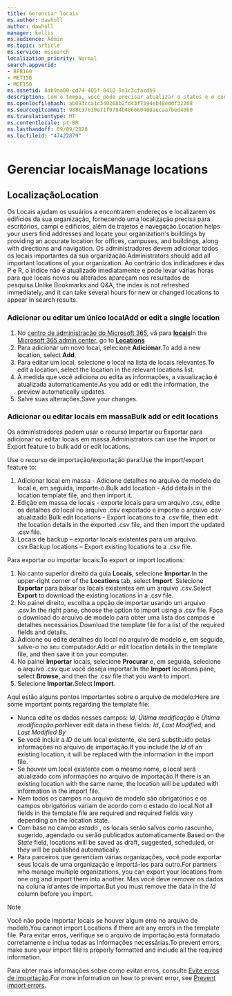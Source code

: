 ```yaml
---
title: Gerenciar locais
ms.author: dawholl
author: dawholl
manager: kellis
ms.audience: Admin
ms.topic: article
ms.service: mssearch
localization_priority: Normal
search.appverid:
- BFB160
- MET150
- MOE150
ms.assetid: 8ab9aa00-cd74-405f-8410-9a1c3cfacdb9
description: Com o tempo, você pode precisar atualizar o status e o conteúdo de um local para mantê-lo relevante.
ms.openlocfilehash: ab093cca1c340268b2fd43f7594eb48eddf32208
ms.sourcegitcommit: 988c37610e71f9784b486660400aecaa7bed40b0
ms.translationtype: MT
ms.contentlocale: pt-BR
ms.lasthandoff: 09/09/2020
ms.locfileid: "47422879"
---
```

# <a name="manage-locations"></a><span data-ttu-id="07917-103">Gerenciar locais</span><span class="sxs-lookup"><span data-stu-id="07917-103">Manage locations</span></span>

## <a name="location"></a><span data-ttu-id="07917-104">Localização</span><span class="sxs-lookup"><span data-stu-id="07917-104">Location</span></span>

<span data-ttu-id="07917-105">Os Locais ajudam os usuários a encontrarem endereços e localizarem os edifícios da sua organização, fornecendo uma localização precisa para escritórios, campi e edifícios, além de trajetos e navegação.</span><span class="sxs-lookup"><span data-stu-id="07917-105">Location helps your users find addresses and locate your organization's buildings by providing an accurate location for offices, campuses, and buildings, along with directions and navigation.</span></span> <span data-ttu-id="07917-106">Os administradores devem adicionar todos os locais importantes da sua organização.</span><span class="sxs-lookup"><span data-stu-id="07917-106">Administrators should add all important locations of your organization.</span></span> <span data-ttu-id="07917-107">Ao contrário dos indicadores e das P e R, o índice não é atualizado imediatamente e pode levar várias horas para que locais novos ou alterados apareçam nos resultados de pesquisa.</span><span class="sxs-lookup"><span data-stu-id="07917-107">Unlike Bookmarks and Q&A, the index is not refreshed immediately, and it can take several hours for new or changed locations to appear in search results.</span></span>

### <a name="add-or-edit-a-single-location"></a><span data-ttu-id="07917-108">Adicionar ou editar um único local</span><span class="sxs-lookup"><span data-stu-id="07917-108">Add or edit a single location</span></span>

1. <span data-ttu-id="07917-109">No [centro de administração do Microsoft 365](https://admin.microsoft.com), vá para [**locais**](https://admin.microsoft.com/Adminportal/Home#/MicrosoftSearch/locations)</span><span class="sxs-lookup"><span data-stu-id="07917-109">In the [Microsoft 365 admin center](https://admin.microsoft.com), go to [**Locations**](https://admin.microsoft.com/Adminportal/Home#/MicrosoftSearch/locations)</span></span>
1. <span data-ttu-id="07917-110">Para adicionar um novo local, selecione **Adicionar**.</span><span class="sxs-lookup"><span data-stu-id="07917-110">To add a new location, select **Add**.</span></span>
1. <span data-ttu-id="07917-111">Para editar um local, selecione o local na lista de locais relevantes.</span><span class="sxs-lookup"><span data-stu-id="07917-111">To edit a location, select the location in the relevant locations list.</span></span>
1. <span data-ttu-id="07917-112">À medida que você adiciona ou edita as informações, a visualização é atualizada automaticamente.</span><span class="sxs-lookup"><span data-stu-id="07917-112">As you add or edit the information, the preview automatically updates.</span></span>
1. <span data-ttu-id="07917-113">Salve suas alterações.</span><span class="sxs-lookup"><span data-stu-id="07917-113">Save your changes.</span></span>

### <a name="bulk-add-or-edit-locations"></a><span data-ttu-id="07917-114">Adicionar ou editar locais em massa</span><span class="sxs-lookup"><span data-stu-id="07917-114">Bulk add or edit locations</span></span>

<span data-ttu-id="07917-115">Os administradores podem usar o recurso Importar ou Exportar para adicionar ou editar locais em massa.</span><span class="sxs-lookup"><span data-stu-id="07917-115">Administrators can use the Import or Export feature to bulk add or edit locations.</span></span>

<span data-ttu-id="07917-116">Use o recurso de importação/exportação para:</span><span class="sxs-lookup"><span data-stu-id="07917-116">Use the import/export feature to:</span></span>

1. <span data-ttu-id="07917-117">Adicionar local em massa - Adicione detalhes no arquivo de modelo de local e, em seguida, importe-o.</span><span class="sxs-lookup"><span data-stu-id="07917-117">Bulk add location - Add details in the location template file, and then import it.</span></span>
1. <span data-ttu-id="07917-118">Edição em massa de locais - exporte locais para um arquivo .csv, edite os detalhes do local no arquivo .csv exportado e importe o arquivo .csv atualizado.</span><span class="sxs-lookup"><span data-stu-id="07917-118">Bulk edit locations - Export locations to a .csv file, then edit the location details in the exported .csv file, and then import the updated .csv file.</span></span>
1. <span data-ttu-id="07917-119">Locais de backup – exportar locais existentes para um arquivo. csv.</span><span class="sxs-lookup"><span data-stu-id="07917-119">Backup locations – Export existing locations to a .csv file.</span></span>

<span data-ttu-id="07917-120">Para exportar ou importar locais:</span><span class="sxs-lookup"><span data-stu-id="07917-120">To export or import locations:</span></span>

1. <span data-ttu-id="07917-121">No canto superior direito da guia **Locais**, selecione **Importar**.</span><span class="sxs-lookup"><span data-stu-id="07917-121">In the upper-right corner of the **Locations** tab, select **Import**.</span></span>
<span data-ttu-id="07917-122">Selecione **Exportar** para baixar os locais existentes em um arquivo .csv.</span><span class="sxs-lookup"><span data-stu-id="07917-122">Select **Export** to download the existing locations in a .csv file.</span></span>
1. <span data-ttu-id="07917-123">No painel direito, escolha a opção de importar usando um arquivo .csv.</span><span class="sxs-lookup"><span data-stu-id="07917-123">In the right pane, choose the option to import using a .csv file.</span></span>
<span data-ttu-id="07917-124">Faça o download do arquivo de modelo para obter uma lista dos campos e detalhes necessários.</span><span class="sxs-lookup"><span data-stu-id="07917-124">Download the template file for a list of the required fields and details.</span></span>
1. <span data-ttu-id="07917-125">Adicione ou edite detalhes do local no arquivo de modelo e, em seguida, salve-o no seu computador.</span><span class="sxs-lookup"><span data-stu-id="07917-125">Add or edit location details in the template file, and then save it on your computer.</span></span>
1. <span data-ttu-id="07917-126">No painel **Importar** locais, selecione **Procurar** e, em seguida, selecione o arquivo .csv que você deseja importar.</span><span class="sxs-lookup"><span data-stu-id="07917-126">In the **Import** locations pane, select **Browse**, and then the .csv file that you want to import.</span></span>
1. <span data-ttu-id="07917-127">Selecione **Importar**.</span><span class="sxs-lookup"><span data-stu-id="07917-127">Select **Import**.</span></span>

<span data-ttu-id="07917-128">Aqui estão alguns pontos importantes sobre o arquivo de modelo:</span><span class="sxs-lookup"><span data-stu-id="07917-128">Here are some important points regarding the template file:</span></span>

- <span data-ttu-id="07917-129">Nunca edite os dados nesses campos: *Id*, *Última modificação* e *Última modificação por*</span><span class="sxs-lookup"><span data-stu-id="07917-129">Never edit data in these fields: *Id*, *Last Modified*, and *Last Modified By*</span></span>
- <span data-ttu-id="07917-130">Se você incluir a *ID* de um local existente, ele será substituído pelas informações no arquivo de importação.</span><span class="sxs-lookup"><span data-stu-id="07917-130">If you include the *Id* of an existing location, it will be replaced with the information in the import file.</span></span>
- <span data-ttu-id="07917-131">Se houver um local existente com o mesmo nome, o local será atualizado com informações no arquivo de importação.</span><span class="sxs-lookup"><span data-stu-id="07917-131">If there is an existing location with the same name, the location will be updated with information in the import file.</span></span>
- <span data-ttu-id="07917-132">Nem todos os campos no arquivo de modelo são obrigatórios e os campos obrigatórios variam de acordo com o estado do local.</span><span class="sxs-lookup"><span data-stu-id="07917-132">Not all fields in the template file are required and required fields vary depending on the location state.</span></span>
- <span data-ttu-id="07917-133">Com base no campo *estado* , os locais serão salvos como rascunho, sugerido, agendado ou serão publicados automaticamente.</span><span class="sxs-lookup"><span data-stu-id="07917-133">Based on the *State* field, locations will be saved as draft, suggested, scheduled, or they will be published automatically.</span></span>
- <span data-ttu-id="07917-134">Para parceiros que gerenciam várias organizações, você pode exportar seus locais de uma organização e importá-los para outro.</span><span class="sxs-lookup"><span data-stu-id="07917-134">For partners who manage multiple organizations, you can export your locations from one org and import them into another.</span></span> <span data-ttu-id="07917-135">Mas você deve remover os dados na coluna *Id* antes de importar.</span><span class="sxs-lookup"><span data-stu-id="07917-135">But you must remove the data in the *Id* column before you import.</span></span>

> [!NOTE]
> <span data-ttu-id="07917-136">Você não pode importar locais se houver algum erro no arquivo de modelo.</span><span class="sxs-lookup"><span data-stu-id="07917-136">You cannot import Locations if there are any errors in the template file.</span></span> <span data-ttu-id="07917-137">Para evitar erros, verifique se o arquivo de importação está formatado corretamente e inclua todas as informações necessárias.</span><span class="sxs-lookup"><span data-stu-id="07917-137">To prevent errors, make sure your import file is properly formatted and include all the required information.</span></span>

<span data-ttu-id="07917-138">Para obter mais informações sobre como evitar erros, consulte [Evite erros de importação](manage-bookmarks.md#prevent-import-errors).</span><span class="sxs-lookup"><span data-stu-id="07917-138">For more information on how to prevent error, see [Prevent import errors](manage-bookmarks.md#prevent-import-errors).</span></span>
